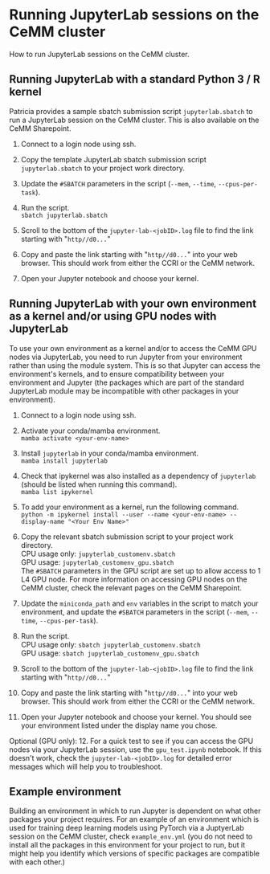 # Running JupyterLab sessions on the CeMM cluster

How to run JupyterLab sessions on the CeMM cluster.


## Running JupyterLab with a standard Python 3 / R kernel

Patricia provides a sample sbatch submission script `jupyterlab.sbatch` to run a JupyterLab session on the CeMM cluster. This is also available on the CeMM Sharepoint.

1. Connect to a login node using ssh.

2. Copy the template JupyterLab sbatch submission script `jupyterlab.sbatch` to your project work directory.

3. Update the `#SBATCH` parameters in the script (`--mem`, `--time`, `--cpus-per-task`).

4. Run the script.  
`sbatch jupyterlab.sbatch`

5. Scroll to the bottom of the `jupyter-lab-<jobID>.log` file to find the link starting with "`http//d0...`"

6. Copy and paste the link starting with "`http//d0...`" into your web browser. This should work from either the CCRI or the CeMM network.

7. Open your Jupyter notebook and choose your kernel.


## Running JupyterLab with your own environment as a kernel and/or using GPU nodes with JupyterLab

To use your own environment as a kernel and/or to access the CeMM GPU nodes via JupyterLab, you need to run Jupyter from your environment rather than using the module system. This is so that Jupyter can access the environment's kernels, and to ensure compatibility between your environment and Jupyter (the packages which are part of the standard JupyterLab module may be incompatible with other packages in your environment).

1. Connect to a login node using ssh.

2. Activate your conda/mamba environment.  
`mamba activate <your-env-name>`

3. Install `jupyterlab` in your conda/mamba environment.    
`mamba install jupyterlab`

4. Check that ipykernel was also installed as a dependency of `jupyterlab` (should be listed when running this command).  
`mamba list ipykernel` 

5. To add your environment as a kernel, run the following command.  
`python -m ipykernel install --user --name <your-env-name> --display-name "<Your Env Name>"`

6. Copy the relevant sbatch submission script to your project work directory.  
CPU usage only: `jupyterlab_customenv.sbatch`  
GPU usage: `jupyterlab_customenv_gpu.sbatch`  
The `#SBATCH` parameters in the GPU script are set up to allow access to 1 L4 GPU node. For more information on accessing GPU nodes on the CeMM cluster, check the relevant pages on the CeMM Sharepoint.

7. Update the `miniconda_path` and `env` variables in the script to match your environment, and update the `#SBATCH` parameters in the script (`--mem`, `--time`, `--cpus-per-task`).

8. Run the script.  
CPU usage only: `sbatch jupyterlab_customenv.sbatch`  
GPU usage: `sbatch jupyterlab_customenv_gpu.sbatch`

9. Scroll to the bottom of the `jupyter-lab-<jobID>.log` file to find the link starting with "`http//d0...`"

10. Copy and paste the link starting with "`http//d0...`" into your web browser. This should work from either the CCRI or the CeMM network.

11. Open your Jupyter notebook and choose your kernel. You should see your environment listed under the display name you chose.

Optional (GPU only):
12. For a quick test to see if you can access the GPU nodes via your JupyterLab session, use the `gpu_test.ipynb` notebook. If this doesn't work, check the `jupyter-lab-<jobID>.log` for detailed error messages which will help you to troubleshoot.

## Example environment

Building an environment in which to run Jupyter is dependent on what other packages your project requires. For an example of an environment which is used for training deep learning models using PyTorch via a JuptyerLab session on the CeMM cluster, check `example_env.yml` (you do not need to install all the packages in this environment for your project to run, but it might help you identify which versions of specific packages are compatible with each other.)